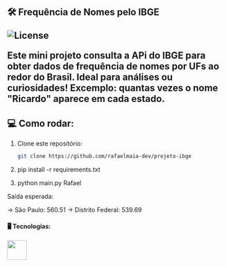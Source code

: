 <h2 align="left">🛠️ Frequência de Nomes pelo IBGE

![License](https://img.shields.io/badge/license-MIT-green.svg)


<p align="left">Este mini projeto consulta a APi do IBGE para obter dados de frequência de nomes por UFs ao redor do Brasil. Ideal para análises ou curiosidades!
Excemplo: quantas vezes o nome "Ricardo" aparece em cada estado.

## 💻 Como rodar:

1. Clone este repositório:
   ```bash
   git clone https://github.com/rafaelmaia-dev/projeto-ibge


2. pip install -r requirements.txt


3. python main.py Rafael

Saída esperada:

-> São Paulo: 560.51
-> Distrito Federal: 539.69


#### 🖥️ Tecnologias:
<p>
  <img src="https://cdn.jsdelivr.net/gh/devicons/devicon/icons/python/python-original.svg" width="45" />



